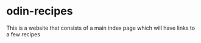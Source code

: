 # odin-recipes
This is a website that consists of a main index page which will have links to a few recipes